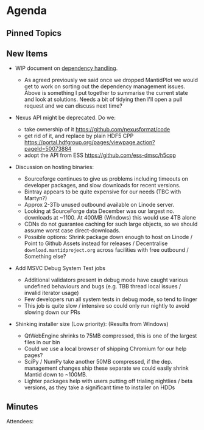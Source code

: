 Agenda
======

Pinned Topics
-------------

New Items
---------

- WIP document on [dependency handling](https://github.com/mantidproject/documents/blob/thirdparty-dependencies/Design/ThirdpartyDependencies.md).
  - As agreed previously we said once we dropped MantidPlot we would get to work on sorting out the dependency management issues. Above is something
    I put together to summarise the current state and look at solutions. Needs a bit of tidying then I'll open a pull request and we can discuss next time?
    
- Nexus API might be deprecated. Do we:
  - take ownership of it https://github.com/nexusformat/code  
  - get rid of it, and replace by plain HDF5 CPP https://portal.hdfgroup.org/pages/viewpage.action?pageId=50073884 
  - adopt the API from ESS https://github.com/ess-dmsc/h5cpp
    
- Discussion on hosting binaries:
  - Sourceforge continues to give us problems including timeouts on developer packages, and slow downloads for recent versions.
  - Bintray appears to be quite expensive for our needs (TBC with Martyn?)
  - Approx 2-3Tb unused outbound available on Linode server.
  - Looking at SourceForge data December was our largest no. downloads at ~1100. At 400MB (Windows) this would use 4TB alone
  - CDNs do not guarantee caching for such large objects, so we should assume worst case direct-downloads.
  - Possible options: Shrink package down enough to host on Linode / Point to Github Assets instead for releases / Decentralise `download.mantidproject.org` across facilities with free outbound / Something else?

- Add MSVC Debug System Test jobs
  - Additional validators present in debug mode have caught various undefined behaviours and bugs (e.g. TBB thread local issues / invalid iterator usage)
  - Few developers run all system tests in debug mode, so tend to linger
  - This job is quite slow / intensive so could only run nightly to avoid slowing down our PRs

- Shinking installer size (Low priority):
  (Results from Windows)
  - QtWebEngine shrinks to 75MB compressed, this is one of the largest files in our bin
  - Could we use a local browser of shipping Chromium for our help pages?
  - SciPy / NumPy take another 50MB compressed, if the dep. management changes ship these separate we could easily shrink Mantid down to ~100MB.
  - Lighter packages help with users putting off trialing nightlies / beta versions, as they take a significant time to installer on HDDs


Minutes
-------
Attendees:
